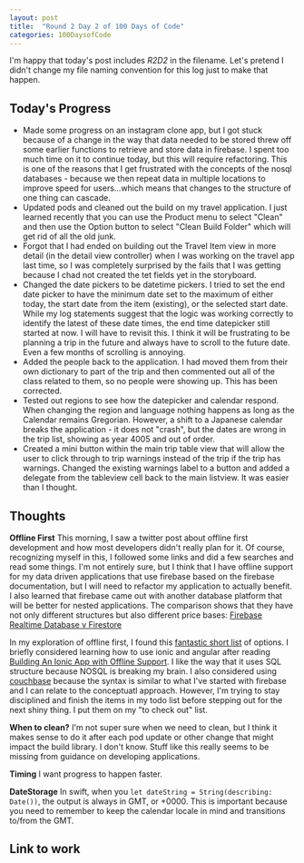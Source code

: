 ```yaml
---
layout: post
title:  "Round 2 Day 2 of 100 Days of Code"
categories: 100DaysofCode
---
```


I'm happy that today's post includes *R2D2* in the filename. Let's pretend I didn't change my file naming convention for this log just to make that happen. 

## Today's Progress
+ Made some progress on an instagram clone app, but I got stuck because of a change in the way that data needed to be stored threw off some earlier functions to retrieve and store data in firebase. I spent too much time on it to continue today, but this will require refactoring. This is one of the reasons that I get frustrated with the concepts of the nosql databases - because we then repeat data in multiple locations to improve speed for users...which means that changes to the structure of one thing can cascade.
+ Updated pods and cleaned out the build on my travel application. I just learned recently that you can use the Product menu to select "Clean" and then use the Option button to select "Clean Build Folder" which will get rid of all the old junk.
+ Forgot that I had ended on building out the Travel Item view in more detail (in the detail view controller) when I was working on the travel app last time, so I was completely surprised by the fails that I was getting because I chad not created the tet fields yet in the storyboard. 
+ Changed the date pickers to be datetime pickers. I tried to set the end date picker to have the minimum date set to the maximum of either today, the start date from the item (existing), or the selected start date. While my log statements suggest that the logic was working correctly to identify the latest of these date times, the end time datepicker still started at now. I will have to revisit this. I think it will be frustrating to be planning a trip in the future and always have to scroll to the future date. Even a few months of scrolling is annoying. 
+ Added the people back to the application. I had moved them from their own dictionary to part of the trip and then commented out all of the class related to them, so no people were showing up. This has been corrected. 
+ Tested out regions to see how the datepicker and calendar respond. When changing the region and language nothing happens as long as the Calendar remains Gregorian. However, a shift to a Japanese calendar breaks the application - it does not "crash", but the dates are wrong in the trip list, showing as year 4005 and out of order. 
+ Created a mini button within the main trip table view that will allow the user to click through to trip warnings instead of the trip if the trip has warnings. Changed the existing warnings label to a button and added a delegate from the tableview cell back to the main listview. It was easier than I thought. 


## Thoughts  
**Offline First** This morning, I saw a twitter post about offline first development and how most developers didn't really plan for it. Of course, recognizing myself in this, I followed some links and did a few searches and read some things. I'm not entirely sure, but I think that I have offline support for my data driven applications that use firebase based on the firebase documentation, but I will need to refactor my application to actually benefit. I also learned that firebase came out with another database platform that will be better for nested applications. The comparison shows that they have not only different structures but also different price bases: [Firebase Realtime Database v Firestore](https://firebase.google.com/docs/firestore/rtdb-vs-firestore)

In my exploration of offline first, I found this [fantastic short list](https://techbeacon.com/offline-first-web-mobile-apps-top-frameworks-components) of options. I briefly considered learning how to use ionic and angular after reading [Building An Ionic App with Offline Support](http://blog.ionic.io/building-an-ionic-app-with-offline-support-part-1/). I like the way that it uses SQL structure because NOSQL is breaking my brain. I also considered using [couchbase](https://developer.couchbase.com/documentation/mobile/1.4/installation/ios/index.html) because the syntax is similar to what I've started with firebase and I can relate to the conceptuatl approach. However, I'm trying to stay disciplined and finish the items in my todo list before stepping out for the next shiny thing. I put them on my "to check out" list. 

**When to clean?** I'm not super sure when we need to clean, but I think it makes sense to do it after each pod update or other change that might impact the build library. I don't know. Stuff like this really seems to be missing from guidance on developing applications.

**Timing** I want progress to happen faster.

**DateStorage** In swift, when you `let dateString = String(describing: Date())`, the output is always in GMT, or +0000. This is important because you need to remember to keep the calendar locale in mind and transitions to/from the GMT.

## Link to work
